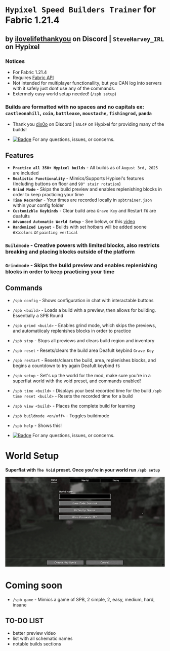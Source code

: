 # `Hypixel Speed Builders Trainer` for Fabric 1.21.4
## by [ilovelifethankyou](https://discordapp.com/users/633800083678167050) on Discord | `SteveHarvey_IRL` on Hypixel
### Notices
- For Fabric 1.21.4
- Requires [Fabric API](https://modrinth.com/mod/fabric-api)
- Not intended for multiplayer functionallity, but you CAN log into servers with it safely just dont use any of the commands.
- Extermely easy world setup needed! (`/spb setup`)
### Builds are formatted with no spaces and no capitals ex: `castleonahill`, `coin`, `battleaxe`, `moustache`, `fishingrod`, `panda`

- Thank you [dix0o](https://discordapp.com/users/775037062247350272) on Discord | `SAL4F` on Hypixel for providing many of the builds!

- [![Badge](https://img.shields.io/badge/ilovelifethankyou-8a2be2?style=social&logo=discord&logoColor=%235865F2&logoSize=auto&labelColor=%23000000&color=%23000000&cacheSeconds=3600&link=https%3A%2F%2Fdiscord.com%2Fusers%2Filovelifethankyou
)](https://discordapp.com/users/633800083678167050)  For any questions, issues, or concerns.

## Features
- **`Practice all 350+ Hypixel builds`** - All builds as of `August 3rd, 2025` are included
- **`Realistic Functionality`** - Mimics/Supports Hypixel's features (Including buttons on floor and `90° stair rotation`)
- **`Grind Mode`** - Skips the build preview and enables replenishing blocks in order to keep practicing your time
- **`Time Recorder`** - Your times are recorded locally in `spbtrainer.json` within your config folder
- **`Customizble Keybinds`** - Clear build area `Grave Key` and Restart `F6` are deafults
- **`Advanced Automatic World Setup`** - See below, or this [video](youtube)
- **`Randomized Layout`** - Builds with set hotbars will be added soone ex:`colors` or `painting vertical`

### `Buildmode` - Creative powers with limited blocks, also restricts breaking and placing blocks outside of the platform
### `Grindmode` - Skips the build preview and enables replenishing blocks in order to keep practicing your time

## Commands
- `/spb config` - Shows configuration in chat with interactable buttons
- `/spb <build>` - Loads a build with a preview, then allows for building. Essentially a SPB Round
- `/spb grind <build>` - Enables grind mode, which skips the previews, and automatiicaly replenishes blocks in order to practice
- `/spb stop` - Stops all previews and clears build region and inventory
- `/spb reset` - Resets/clears the build area
  Deafult keybind `Grave Key`
- `/spb restart` - Resets/clears the build, area, replenishes blocks, and begins a countdown to try again
  Deafult keybind `f6`
- `/spb setup` - Set's up the world for the mod, make sure you're in a superflat world with the void preset, and commands enabled!
- `/spb time <build>` - Displays your best recorded time for the build
  `/spb time reset <build>` - Resets the recorded time for a build
- `/spb view <build>` - Places the complete build for learning
- `/spb buildmode <on/off>` - Toggles buildmode
- `/spb help` - Shows this!

- [![Badge](https://img.shields.io/badge/ilovelifethankyou-8a2be2?style=social&logo=discord&logoColor=%235865F2&logoSize=auto&labelColor=%23000000&color=%23000000&cacheSeconds=3600&link=https%3A%2F%2Fdiscord.com%2Fusers%2Filovelifethankyou
)](https://discordapp.com/users/633800083678167050)  For any questions, issues, or concerns.

# World Setup
**Superflat with `The Void` preset. Once you're in your world run `/spb setup`**

<img src="./worldsetup.gif"/>

# Coming soon
- `/spb game` - Mimics a game of SPB, 2 simple, 2, easy, medium, hard, insane

## TO-DO LIST
 - better preview video
 - list with all schematic names
 -  notable builds sections
